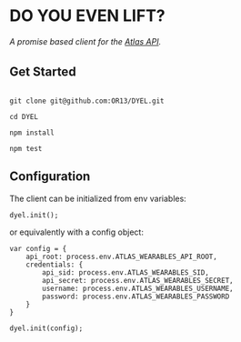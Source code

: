 # DO YOU EVEN LIFT?

###### A promise based client for the [Atlas API](https://api.atlaswearables.com/api/docs/v1/).

## Get Started

```

git clone git@github.com:OR13/DYEL.git

cd DYEL

npm install

npm test

```

## Configuration

The client can be initialized from env variables:

```
dyel.init();
```

or equivalently with a config object:

```
var config = {
    api_root: process.env.ATLAS_WEARABLES_API_ROOT,
    credentials: {
        api_sid: process.env.ATLAS_WEARABLES_SID,
        api_secret: process.env.ATLAS_WEARABLES_SECRET,
        username: process.env.ATLAS_WEARABLES_USERNAME,
        password: process.env.ATLAS_WEARABLES_PASSWORD
    }
}

dyel.init(config);
```
